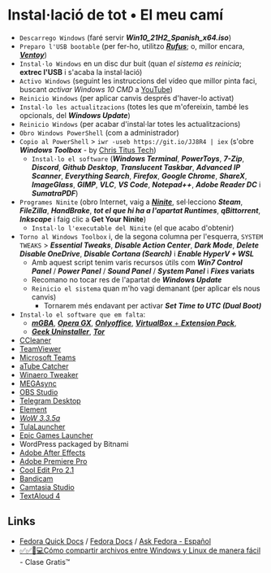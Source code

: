 # Instal·lació de tot • El meu camí

- `Descarrego Windows` (faré servir ***Win10_21H2_Spanish_x64.iso***)
- `Preparo l'USB bootable` (per fer-ho, utilitzo [***Rufus***](https://rufus.ie); o, millor encara, [***Ventoy***](https://github.com/ventoy/Ventoy/releases))
- `Instal·lo Windows` en un disc dur buit (quan *el sistema es reinicia*; **extrec l'USB** i s'acaba la instal·lació)
- `Activo Windows` (seguint les instruccions del vídeo que millor pinta faci, buscant *activar Windows 10 CMD* a [YouTube](https://youtube.com/results?search_query=activar+windows+10+cmd))
- `Reinicio Windows` (per aplicar canvis després d'haver-lo activat)
- `Instal·lo les actualitzacions` (totes les que m'ofereixin, també les opcionals, del ***Windows Update***)
- `Reinicio Windows` (per acabar d'instal·lar totes les actualitzacions)
- `Obro Windows PowerShell` (com a administrador)
- `Copio al PowerShell` > `iwr -useb https://git.io/JJ8R4 | iex` (s'obre ***Windows Toolbox*** - by [Chris Titus Tech](https://github.com/ChrisTitusTech/win10script))
  - `Instal·lo el software` (***Windows Terminal***, ***PowerToys***, ***7-Zip***, ***Discord***, ***Github Desktop***, ***Translucent Taskbar***, ***Advanced IP Scanner***, ***Everything Search***, ***Firefox***, ***Google Chrome***, ***ShareX***, ***ImageGlass***, ***GIMP***, ***VLC***, ***VS Code***, ***Notepad++***, ***Adobe Reader DC*** i ***SumatraPDF***)
- `Programes Ninite` (obro Internet, vaig a [***Ninite***](https://ninite.com), sel·lecciono ***Steam***, ***FileZilla***, ***HandBrake***, ***tot el que hi ha a l'apartat Runtimes***, ***qBittorrent***, ***Inkscape*** i faig clic a **Get Your Ninite**)
  - `Instal·lo l'executable del Ninite` (el que acabo d'obtenir)
- `Torno al Windows Toolbox` i, de la segona columna per l'esquerra, `SYSTEM TWEAKS` > ***Essential Tweaks***, ***Disable Action Center***, ***Dark Mode***, ***Delete Disable OneDrive***, ***Disable Cortana (Search)*** i ***Enable HyperV + WSL***
  - Amb aquest script tenim varis recursos útils com ***Win7 Control Panel*** / ***Power Panel*** / ***Sound Panel*** / ***System Panel*** i ***Fixes* variats**
  - Recomano no tocar res de l'apartat de ***Windows Update***
  - `Reinicio el sistema` quan m'ho vagi demanant (per aplicar els nous canvis)
    - Tornarem més endavant per activar ***Set Time to UTC (Dual Boot)***
- `Instal·lo el software que em falta`:
  - [***mGBA***](https://mgba.io/downloads.html), [***Opera GX***](https://www.opera.com/computer/thanks?ni=eapgx&os=windows), [***Onlyoffice***](https://www.onlyoffice.com/es/download-desktop.aspx?from=desktop), [***VirtualBox*** + ***Extension Pack***](https://www.virtualbox.org/wiki/Downloads),
  - [***Geek Uninstaller***](https://geekuninstaller.com/download), [***Tor***](https://www.torproject.org/ca/download/)
- [CCleaner](https://www.ccleaner.com/ccleaner/download/standard)
- [TeamViewer](https://www.teamviewer.com/es/descarga-automatica-de-teamviewer/)
- [Microsoft Teams](https://go.microsoft.com/fwlink/p/?LinkID=2187217&clcid=0x40a&culture=es-es&country=ES&Lmsrc=groupChatMarketingPageWeb&Cmpid=directDownloadv2Win64)
- [aTube Catcher](https://www.atube.me/es/)
- [Winaero Tweaker](https://winaero.com/winaero-tweaker/#download)
- [MEGAsync](https://mega.io/desktop)
- [OBS Studio](https://obsproject.com/es/download)
- [Telegram Desktop](https://telegram.org/dl/desktop/win64)
- [Element](https://packages.riot.im/desktop/install/win32/x64/Element%20Setup.exe)
- [*WoW 3.3.5a*](https://api.naerzone.es/descargas/windows/Naerzone%203.3.5%20esES.rar)
- [TulaLauncher](https://www.tula-wow.com/page/connect)
- [Epic Games Launcher](https://store.epicgames.com/es-ES/download)
- WordPress packaged by Bitnami
- [Adobe After Effects](https://www.youtube.com/results?search_query=descargar+adobe+after+effects+full+español)
- [Adobe Premiere Pro](https://www.youtube.com/results?search_query=descargar+adobe+premiere+pro+full+español)
- [Cool Edit Pro 2.1](https://www.youtube.com/results?search_query=descargar+cool+edit+pro+2.1+full+español)
- [Bandicam](https://www.youtube.com/results?search_query=descargar+bandicam+full+español)
- [Camtasia Studio](https://www.youtube.com/results?search_query=descargar+camtasia+full+español)
- [TextAloud 4](https://www.youtube.com/results?search_query=descargar+textaloud+4+full+español)

## Links

- [Fedora Quick Docs](https://docs.fedoraproject.org/en-US/quick-docs/) / [Fedora Docs](https://docs.fedoraproject.org/en-US/docs/) / [Ask Fedora - Español](https://ask.fedoraproject.org/c/espac3b1ol/98)
- [✅✅🔴💻Cómo compartir archivos entre Windows y Linux de manera fácil](https://www.youtube.com/watch?v=2GxGgeojfaE) - Clase Gratis™
